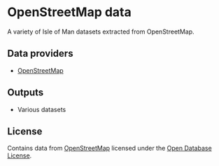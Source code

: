 # OpenStreetMap data

A variety of Isle of Man datasets extracted from OpenStreetMap.

## Data providers

* [OpenStreetMap](https://www.openstreetmap.org)

## Outputs

  * Various datasets
  
## License

Contains data from [OpenStreetMap](https://www.openstreetmap.org) licensed under the [Open Database License](https://www.openstreetmap.org/copyright).